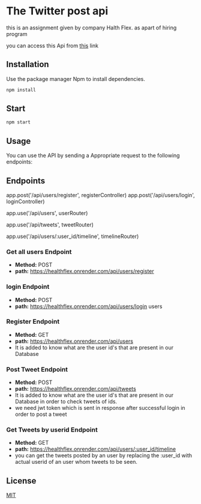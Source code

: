 # The Twitter post api

this is an assignment given by company Halth Flex.
as apart of hiring program

you can access this Api from [this](https://healthflex.onrender.com/) link

## Installation

Use the package manager Npm to install dependencies.

```bash
npm install
```

## Start
```bash
npm start
```

## Usage
You can use the API by sending a Appropriate request to the following endpoints:

## Endpoints

app.post('/api/users/register', registerController)
app.post('/api/users/login', loginController)

app.use('/api/users', userRouter)

app.use('/api/tweets', tweetRouter)

app.use('/api/users/:user_id/timeline', timelineRouter)

### Get all users Endpoint
*   **Method:** POST
*   **path:** https://healthflex.onrender.com/api/users/register
### login Endpoint
*   **Method:** POST
*   **path:** https://healthflex.onrender.com/api/users/login users 
### Register Endpoint
*   **Method:** GET
*   **path:** https://healthflex.onrender.com/api/users
*  It is added to know what are the user id's that are present in our Database


### Post Tweet Endpoint
*   **Method:**  POST
*   **path:** https://healthflex.onrender.com/api/tweets
*    It is added to know what are the user id's that are present in our Database in order to check tweets of ids.
*  we need jwt token which is sent in response after successful login in order to post a tweet
  
  
### Get Tweets by userid Endpoint
*   **Method:** GET
*   **path:** https://healthflex.onrender.com/api/users/:user_id/timeline
*   you can get the tweets posted by an user by replacing the :user_id with actual userid of an user whom tweets to be seen.
  
    

## License

[MIT](https://choosealicense.com/licenses/mit/)